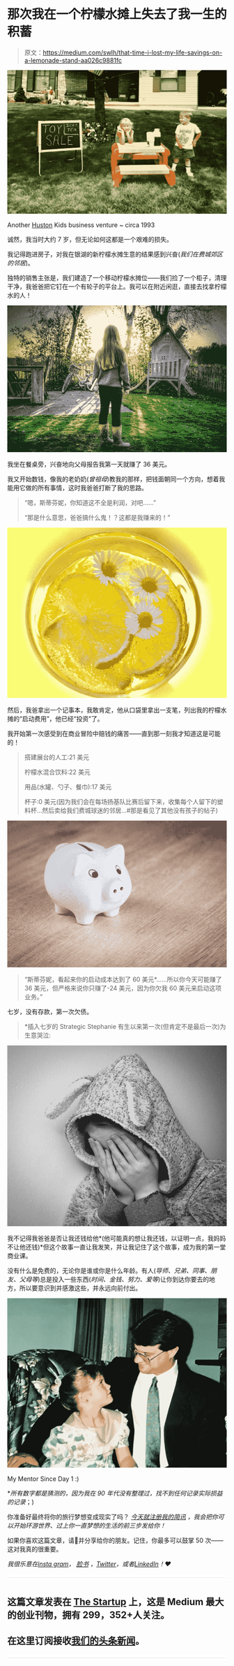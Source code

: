 # 那次我在一个柠檬水摊上失去了我一生的积蓄

> 原文：<https://medium.com/swlh/that-time-i-lost-my-life-savings-on-a-lemonade-stand-aa026c9881fc>

![](img/625d8c7e679e3ad3c4aae3236c896e87.png)

Another [Huston](https://www.instagram.com/strategicstephtravels/) Kids business venture ~ circa 1993

诚然，我当时大约 7 岁，但无论如何这都是一个艰难的损失。

我记得跑进房子，对我在银湖的新柠檬水摊生意的结果感到兴奋(*我们在费城郊区的邻居*)。

独特的销售主张是，我们建造了一个移动柠檬水摊位——我们捡了一个柜子，清理干净，我爸爸把它钉在一个有轮子的平台上。我可以在附近闲逛，直接去找拿柠檬水的人！

![](img/35ab3cdb60b018eb75d8c0e2c2461ec0.png)

我坐在餐桌旁，兴奋地向父母报告我第一天就赚了 36 美元。

我又开始数钱，像我的老奶奶(*曾祖母*)教我的那样，把钱面朝同一个方向，想着我能用它做的所有事情，这时我爸爸打断了我的思路。

> “嗯，斯蒂芬妮，你知道这不全是利润，对吧……”
> 
> “那是什么意思，爸爸搞什么鬼！？这都是我赚来的！”

![](img/ffde76aa4f0bc7c565e5c16dd0955453.png)

然后，我爸拿出一个记事本，我敢肯定，他从口袋里拿出一支笔，列出我的柠檬水摊的“启动费用”，他已经“投资”了。

我开始第一次感受到在商业冒险中赔钱的痛苦——直到那一刻我才知道这是可能的！

> 搭建展台的人工:21 美元
> 
> 柠檬水混合饮料:22 美元
> 
> 用品(水罐、勺子、餐巾):17 美元
> 
> 杯子:0 美元(因为我们会在每场扬基队比赛后留下来，收集每个人留下的塑料杯…然后卖给我们费城球迷的邻居…#那是看见了其他没有孩子的帖子)

![](img/f2f43dbba4a29fb18b68dd7ef9ad325d.png)

> “斯蒂芬妮，看起来你的启动成本达到了 60 美元*……所以你今天可能赚了 36 美元，但严格来说你只赚了-24 美元，因为你欠我 60 美元来启动这项业务。”

七岁，没有存款，第一次欠债。

> *插入七岁的 Strategic Stephanie 有生以来第一次(但肯定不是最后一次)为生意哭泣:

![](img/94f495c2639812f0fb07687cd927c9b3.png)

我不记得我爸爸是否让我还钱给他*(他可能真的想让我还钱，以证明一点，我妈妈不让他还钱)*但这个故事一直让我发笑，并让我记住了这个故事，成为我的第一堂商业课。

没有什么是免费的，无论你是谁或你是什么年龄。有人(*导师、兄弟、同事、朋友、父母等*)总是投入一些东西(*时间、金钱、努力、爱等*)让你到达你要去的地方，所以要意识到并感激这些，并永远向前付出。

![](img/f8b8e000720e80cb1be8c3fb18d74d69.png)

My Mentor Since Day 1 :)

**所有数字都是猜测的，因为我在 90 年代没有整理过，找不到任何记录实际损益的记录*；)

你准备好最终将你的旅行梦想变成现实了吗？ [*今天就注册我的简讯*](http://eepurl.com/dylLZf) *，我会把你可以开始环游世界、过上你一直梦想的生活的前三步发给你！*

如果你喜欢这篇文章，请👏并分享给你的朋友。记住，你最多可以鼓掌 50 次——这对我真的很重要。

*我很乐意在*[*insta gram*](https://www.instagram.com/strategicstephtravels/)*，* [*脸书*](https://www.facebook.com/StrategicStephTravels) *，*[*Twitter*](https://twitter.com/StrategicSteph)*，或者*[*LinkedIn*](https://www.linkedin.com/in/stephanielhuston)*！❤*

![](img/731acf26f5d44fdc58d99a6388fe935d.png)

## 这篇文章发表在 [The Startup](https://medium.com/swlh) 上，这是 Medium 最大的创业刊物，拥有 299，352+人关注。

## 在这里订阅接收[我们的头条新闻](http://growthsupply.com/the-startup-newsletter/)。

![](img/731acf26f5d44fdc58d99a6388fe935d.png)